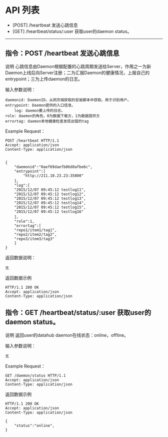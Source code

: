 # API 列表
	

- [POST] /heartbeat 发送心跳信息
- [GET] /heartbeat/status/:user 获取user的daemon status。

----------

## 指令：POST /heartbeat 发送心跳信息

说明
	心跳信息由Daemon根据配置的心跳周期发送给Server，作用之一为新Daemon上线后向Server注册；二为汇报Daemon的健康情况，上报自己的entrypoint；三为上传daemon的日志。

输入参数说明：
	
	daemonid: DaemonID，从网页端获取的安装脚本中获取。用于识别用户。
   	entrypoint: Daemon提供的入口信息。
    	log: daemon要上传的日志。
	role: daemon的角色，0为数据下载方，1为数据提供方
	errortag: daemon本地健康检查发现出错的tag

Example Request：

	POST /heartbeat HTTP/1.1 
	Accept: application/json 
	Content-Type: application/json 
	

    {
        "daemonid":"0aef69daefb06d0afbe6c",
        "entrypoint":[
            "http://211.10.23.23:35800"
        ]，
        "log":[
        "2015/12/07 09:45:12 testlog11",
        "2015/12/07 09:45:12 testlog12",
        "2015/12/07 09:45:12 testlog13",
        "2015/12/07 09:45:12 testlog14",
        "2015/12/07 09:45:12 testlog15",
        "2015/12/07 09:45:12 testlog16"
        ]，
        "role":1,
        "errortag":[
        "repo1/item1/tag1",
        "repo2/item2/tag2",
        "repo3/item3/tag3"
        ]	
    }

返回数据说明：

    无

返回数据示例
        
	HTTP/1.1 200 OK
	Accept: application/json 
	Content-Type: application/json 


## 指令：GET /heartbeat/status/:user 获取user的daemon status。

说明
	返回user的datahub daemon在线状态：online，offline。

输入参数说明：
	
    无

Example Request：

	GET /daemon/status HTTP/1.1 
	Accept: application/json 
	Content-Type: application/json 
	

返回数据示例
        
	HTTP/1.1 200 OK
	Accept: application/json 
	Content-Type: application/json 

    {
        "status":"online",
    }

	
